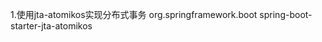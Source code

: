 1.使用jta-atomikos实现分布式事务
<dependency>
	<groupId>org.springframework.boot</groupId>
	<artifactId>spring-boot-starter-jta-atomikos</artifactId>
</dependency>